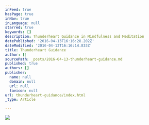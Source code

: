 ```yaml
---
inFeed: true
hasPage: true
inNav: true
inLanguage: null
starred: true
keywords: []
description: Thunderheart Guidance in Mindfulness and Meditation
datePublished: '2016-04-13T16:16:28.202Z'
dateModified: '2016-04-13T16:16:14.833Z'
title: Thunderheart Guidance
author: []
sourcePath: _posts/2016-04-13-thunderheart-guidance.md
published: true
authors: []
publisher:
  name: null
  domain: null
  url: null
  favicon: null
url: thunderheart-guidance/index.html
_type: Article

---
```

![](https://the-grid-user-content.s3-us-west-2.amazonaws.com/68e29292-bd58-463f-8d69-44924756e64e.jpg)